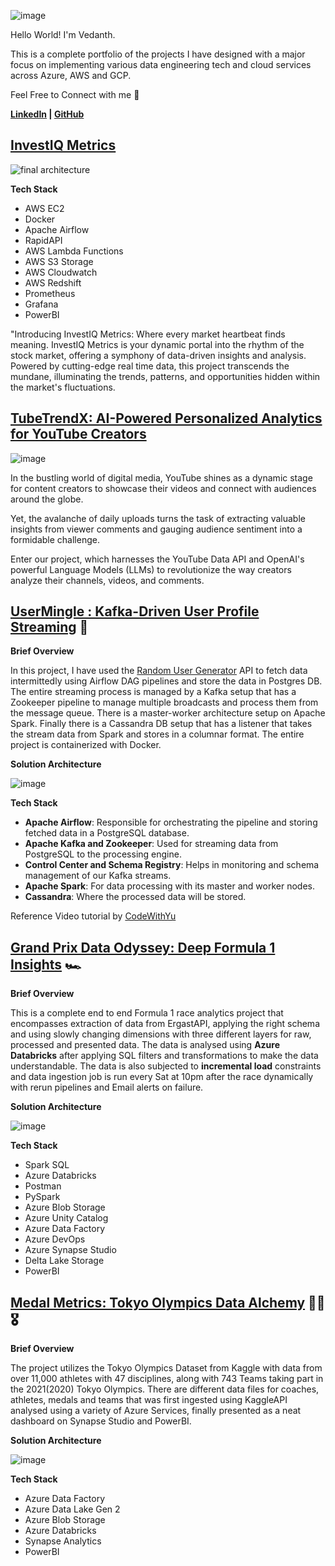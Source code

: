 ![image](https://github.com/vedanthv/data-engineering-portfolio/assets/44313631/664c2886-b8d7-41cd-b231-f9f1ca4bbd3e)

Hello World! I'm Vedanth. 

This is a complete portfolio of the projects I have designed with a major focus on implementing various data engineering tech and cloud services across Azure, AWS and GCP.

Feel Free to Connect with me 🤠

**[LinkedIn](https://www.linkedin.com/in/vedanthbaliga/) | [GitHub](https://github.com/vedanthv/)**

## [InvestIQ Metrics](https://github.com/vedanthv/data-engineering-portfolio/tree/main/investiq-metrics)

![final architecture](https://github.com/vedanthv/data-engineering-portfolio/assets/44313631/6c6afb46-ac1a-4c73-b47b-3915fb7140c6)

**Tech Stack**
- AWS EC2
- Docker
- Apache Airflow
- RapidAPI
- AWS Lambda Functions
- AWS S3 Storage
- AWS Cloudwatch
- AWS Redshift
- Prometheus
- Grafana
- PowerBI

"Introducing InvestIQ Metrics: Where every market heartbeat finds meaning. InvestIQ Metrics is your dynamic portal into the rhythm of the stock market, offering a symphony of data-driven insights and analysis. Powered by cutting-edge real time data, this project transcends the mundane, illuminating the trends, patterns, and opportunities hidden within the market's fluctuations.

## [TubeTrendX: AI-Powered Personalized Analytics for YouTube Creators](https://github.com/vedanthv/data-engineering-portfolio/tree/main/tube-trends)

![image](https://github.com/vedanthv/data-engineering-portfolio/assets/44313631/6dbd5ab3-45f7-4c0c-a8e4-48d99f1fb050)


In the bustling world of digital media, YouTube shines as a dynamic stage for content creators to showcase their videos and connect with audiences around the globe.

Yet, the avalanche of daily uploads turns the task of extracting valuable insights from viewer comments and gauging audience sentiment into a formidable challenge.

Enter our project, which harnesses the YouTube Data API and OpenAI's powerful Language Models (LLMs) to revolutionize the way creators analyze their channels, videos, and comments.

## [UserMingle : Kafka-Driven User Profile Streaming](https://github.com/vedanthv/data-engineering-portfolio/tree/main/user-mingle) 🧔

**Brief Overview**

In this project, I have used the [Random User Generator](https://randomuser.me/) API to fetch data intermittedly using Airflow DAG pipelines and store the data in Postgres DB.
The entire streaming process is managed by a Kafka setup that has a Zookeeper pipeline to manage multiple broadcasts and process them from the message queue. There is a master-worker architecture setup on Apache Spark. Finally there is a Cassandra DB setup that has a listener that takes the stream data from Spark and stores in a columnar format. The entire project is containerized with Docker.

**Solution Architecture**

![image](https://github.com/vedanthv/data-engineering-portfolio/assets/44313631/bf025b1f-e051-4f1e-9353-1d2b837060b4)

**Tech Stack**

- **Apache Airflow**: Responsible for orchestrating the pipeline and storing fetched data in a PostgreSQL database.
- **Apache Kafka and Zookeeper**: Used for streaming data from PostgreSQL to the processing engine.
- **Control Center and Schema Registry**: Helps in monitoring and schema management of our Kafka streams.
- **Apache Spark**: For data processing with its master and worker nodes.
- **Cassandra**: Where the processed data will be stored.

Reference Video tutorial by [CodeWithYu](https://www.youtube.com/watch?v=GqAcTrqKcrY&pp=ygUgY29kZXdpdGh5dSByYW5kb20gdXNlciBnZW5lcmF0b3I%3D)

##  [Grand Prix Data Odyssey: Deep Formula 1 Insights](https://github.com/vedanthv/data-engineering-projects/tree/main/formula-1-analytics-engg) 🏎️

**Brief Overview**

This is a complete end to end Formula 1 race analytics project that encompasses extraction of data from ErgastAPI, applying the right schema and using slowly changing dimensions with three different layers for raw, processed and presented data. The data is analysed using **Azure Databricks** after applying SQL filters and transformations to make the data understandable. The data is also subjected to **incremental load** constraints and data ingestion job is run every Sat at 10pm after the race dynamically with rerun pipelines and Email alerts on failure.

**Solution Architecture**

![image](https://github.com/vedanthv/data-engineering-projects/assets/44313631/0eee5f17-7102-4526-b3e3-8fb185a06553)

**Tech Stack**
- Spark SQL
- Azure Databricks
- Postman
- PySpark
- Azure Blob Storage
- Azure Unity Catalog
- Azure Data Factory
- Azure DevOps
- Azure Synapse Studio
- Delta Lake Storage
- PowerBI

## [Medal Metrics: Tokyo Olympics Data Alchemy](https://github.com/vedanthv/data-engineering-projects/tree/main/tokyo-olympics-de) 🤾‍♀🎖️

**Brief Overview**

The project utilizes the Tokyo Olympics Dataset from Kaggle  with data from over 11,000 athletes with 47 disciplines, along with 743 Teams taking part in the 2021(2020) Tokyo Olympics. There are different data files for coaches, athletes, medals and teams that was first ingested using KaggleAPI analysed using a variety of Azure Services, finally presented as a neat dashboard on Synapse Studio and PowerBI.

**Solution Architecture**

![image](https://github.com/vedanthv/data-engineering-projects/assets/44313631/876cc839-97ec-430d-88d2-f1a04f06698c)

**Tech Stack**
- Azure Data Factory
- Azure Data Lake Gen 2
- Azure Blob Storage
- Azure Databricks
- Synapse Analytics
- PowerBI
